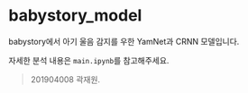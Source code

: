 # babystory_model

babystory에서 아기 울음 감지를 우한 YamNet과 CRNN 모델입니다.

자세한 분석 내용은 `main.ipynb`를 참고해주세요.

> 201904008 곽재원.
